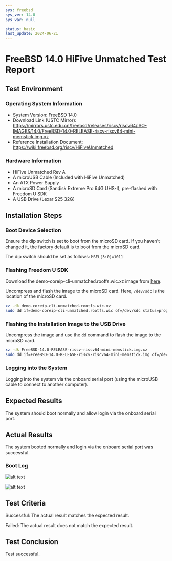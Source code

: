 ```yaml
---
sys: freebsd
sys_ver: 14.0
sys_var: null

status: basic
last_update: 2024-06-21
---
```


# FreeBSD 14.0 HiFive Unmatched Test Report

## Test Environment

### Operating System Information

- System Version: FreeBSD 14.0
- Download Link (USTC Mirror): https://mirrors.ustc.edu.cn/freebsd/releases/riscv/riscv64/ISO-IMAGES/14.0/FreeBSD-14.0-RELEASE-riscv-riscv64-mini-memstick.img.xz
- Reference Installation Document: https://wiki.freebsd.org/riscv/HiFiveUnmatched

### Hardware Information

- HiFive Unmatched Rev A
- A microUSB Cable (Included with HiFive Unmatched)
- An ATX Power Supply
- A microSD Card (Sandisk Extreme Pro 64G UHS-I), pre-flashed with Freedom U SDK
- A USB Drive (Lexar S25 32G)

## Installation Steps

### Boot Device Selection

Ensure the dip switch is set to boot from the microSD card. If you haven't changed it, the factory default is to boot from the microSD card.

The dip switch should be set as follows: `MSEL[3:0]=1011`

### Flashing Freedom U SDK

Download the demo-coreip-cli-unmatched.rootfs.wic.xz image from [here](https://github.com/sifive/freedom-u-sdk/releases/latest).

Uncompress and flash the image to the microSD card. Here, `/dev/sdc` is the location of the microSD card.

```bash
xz -dk demo-coreip-cli-unmatched.rootfs.wic.xz
sudo dd if=demo-coreip-cli-unmatched.rootfs.wic of=/dev/sdc status=progress
```

### Flashing the Installation Image to the USB Drive

Uncompress the image and use the `dd` command to flash the image to the microSD card.

```bash
xz -dk FreeBSD-14.0-RELEASE-riscv-riscv64-mini-memstick.img.xz
sudo dd if=FreeBSD-14.0-RELEASE-riscv-riscv64-mini-memstick.img of=/dev/sdc status=progress
```

### Logging into the System

Logging into the system via the onboard serial port (using the microUSB cable to connect to another computer).

## Expected Results

The system should boot normally and allow login via the onboard serial port.

## Actual Results

The system booted normally and login via the onboard serial port was successful.

### Boot Log

![alt text](image.png)

![alt text](image-1.png)

## Test Criteria

Successful: The actual result matches the expected result.

Failed: The actual result does not match the expected result.

## Test Conclusion

Test successful.
